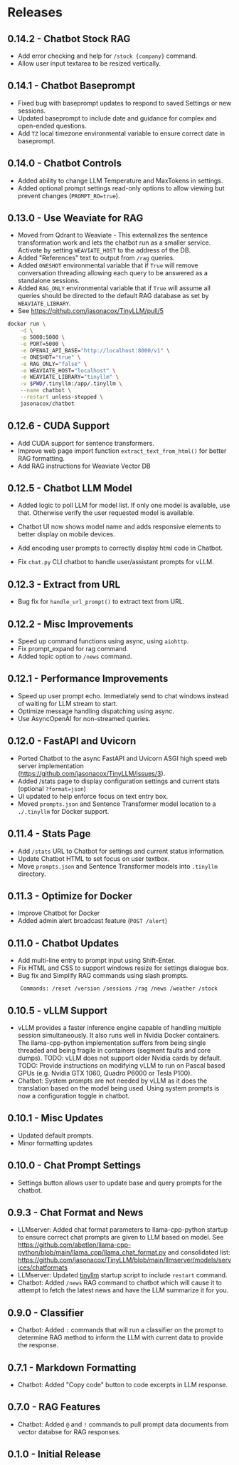 # Releases

## 0.14.2 - Chatbot Stock RAG

* Add error checking and help for `/stock {company}` command.
* Allow user input textarea to be resized vertically.

## 0.14.1 - Chatbot Baseprompt

* Fixed bug with baseprompt updates to respond to saved Settings or new sessions.
* Updated baseprompt to include date and guidance for complex and open-ended questions.
* Add `TZ` local timezone environmental variable to ensure correct date in baseprompt.

## 0.14.0 - Chatbot Controls

* Added ability to change LLM Temperature and MaxTokens in settings.
* Added optional prompt settings read-only options to allow viewing but prevent changes (`PROMPT_RO=true`).

## 0.13.0 - Use Weaviate for RAG

* Moved from Qdrant to Weaviate - This externalizes the sentence transformation work and lets the chatbot run as a smaller service. Activate by setting `WEAVIATE_HOST` to the address of the DB.
* Added "References" text to output from `/rag` queries.
* Added `ONESHOT` environmental variable that if `True` will remove conversation threading allowing each query to be answered as a standalone sessions.
* Added `RAG_ONLY` environmental variable that if `True` will assume all queries should be directed to the default RAG database as set by `WEAVIATE_LIBRARY`.
* See https://github.com/jasonacox/TinyLLM/pull/5

```bash
docker run \
    -d \
    -p 5000:5000 \
    -e PORT=5000 \
    -e OPENAI_API_BASE="http://localhost:8000/v1" \
    -e ONESHOT="true" \
    -e RAG_ONLY="false" \
    -e WEAVIATE_HOST="localhost" \
    -e WEAVIATE_LIBRARY="tinyllm" \
    -v $PWD/.tinyllm:/app/.tinyllm \
    --name chatbot \
    --restart unless-stopped \
    jasonacox/chatbot
```

## 0.12.6 - CUDA Support

* Add CUDA support for sentence transformers.
* Improve web page import function `extract_text_from_html()` for better RAG formatting.
* Add RAG instructions for Weaviate Vector DB

## 0.12.5 - Chatbot LLM Model

* Added logic to poll LLM for model list. If only one model is available, use that. Otherwise verify the user requested model is available.
* Chatbot UI now shows model name and adds responsive elements to better display on mobile devices.

* Add encoding user prompts to correctly display html code in Chatbot.
* Fix `chat.py` CLI chatbot to handle user/assistant prompts for vLLM.

## 0.12.3 - Extract from URL

* Bug fix for `handle_url_prompt()` to extract text from URL.

## 0.12.2 - Misc Improvements 

* Speed up command functions using async, using `aiohttp`. 
* Fix prompt_expand for rag command.
* Added topic option to `/news` command.

## 0.12.1 - Performance Improvements

* Speed up user prompt echo. Immediately send to chat windows instead of waiting for LLM stream to start.
* Optimize message handling dispatching using async.
* Use AsyncOpenAI for non-streamed queries.

## 0.12.0 - FastAPI and Uvicorn

* Ported Chatbot to the async FastAPI and Uvicorn ASGI high speed web server implementation (https://github.com/jasonacox/TinyLLM/issues/3).
* Added /stats page to display configuration settings and current stats (optional `?format=json`)
* UI updated to help enforce focus on text entry box.
* Moved `prompts.json` and Sentence Transformer model location to a `./.tinyllm` for Docker support. 

## 0.11.4 - Stats Page

* Add `/stats` URL to Chatbot for settings and current status information.
* Update Chatbot HTML to set focus on user textbox.
* Move `prompts.json` and Sentence Transformer models into `.tinyllm` directory.

## 0.11.3 - Optimize for Docker

* Improve Chatbot for Docker
* Added admin alert broadcast feature (`POST /alert`)

## 0.11.0 - Chatbot Updates

* Add multi-line entry to prompt input using Shift-Enter.
* Fix HTML and CSS to support windows resize for settings dialogue box.
* Bug fix and Simplify RAG commands using slash prompts.

```
    Commands: /reset /version /sessions /rag /news /weather /stock
```

## 0.10.5 - vLLM Support

* vLLM provides a faster inference engine capable of handling multiple session simultaneously. It also runs well in Nvidia Docker containers. The llama-cpp-python implementation suffers from being single threaded and being fragile in containers (segment faults and core dumps). TODO: vLLM does not support older Nvidia cards by default. TODO: Provide instructions on modifying vLLM to run on Pascal based GPUs (e.g. Nvidia GTX 1060, Quadro P6000 or Tesla P100).
* Chatbot: System prompts are not needed by vLLM as it does the translation based on the model being used. Using system prompts is now a configuration toggle in chatbot.

## 0.10.1 - Misc Updates

* Updated default prompts.
* Minor formatting updates

## 0.10.0 - Chat Prompt Settings

* Settings button allows user to update base and query prompts for the chatbot.

## 0.9.3 - Chat Format and News

* LLMserver: Added chat format parameters to llama-cpp-python startup to ensure correct chat prompts are given to LLM based on model. See https://github.com/abetlen/llama-cpp-python/blob/main/llama_cpp/llama_chat_format.py and consolidated list: https://github.com/jasonacox/TinyLLM/blob/main/llmserver/models/services/chatformats
* LLMserver: Updated [tinyllm](https://github.com/jasonacox/TinyLLM/blob/main/llmserver/tinyllm) startup script to include `restart` command.
* Chatbot: Added `/news` RAG command to chatbot which will cause it to attempt to fetch the latest news and have the LLM summarize it for you.
 
## 0.9.0 - Classifier
* Chatbot: Added `:` commands that will run a classifier on the prompt to determine RAG method to inform the LLM with current data to provide the response.

## 0.7.1 - Markdown Formatting
* Chatbot: Added "Copy code" button to code excerpts in LLM response.

## 0.7.0 - RAG Features
* Chatbot: Added `@` and `!` commands to pull prompt data documents from vector databse for RAG responses.

## 0.1.0 - Initial Release